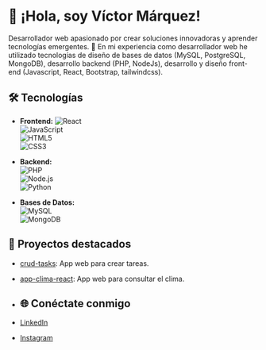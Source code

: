 # 👋 ¡Hola, soy Víctor Márquez!
Desarrollador web apasionado por crear soluciones innovadoras y aprender tecnologías emergentes. 🚀
En mi experiencia como desarrollador web he utilizado tecnologías de diseño de bases de datos (MySQL, PostgreSQL, MongoDB), desarrollo backend (PHP, NodeJs), desarrollo y diseño front-end (Javascript, React, Bootstrap, tailwindcss).

## 🛠️ Tecnologías

- **Frontend:** 
  ![React](https://img.shields.io/badge/React-61DAFB?logo=react&logoColor=white&style=flat-square)  
  ![JavaScript](https://img.shields.io/badge/JavaScript-323330?logo=javascript&logoColor=white&style=flat-square)  
  ![HTML5](https://img.shields.io/badge/HTML5-E34F26?logo=html5&logoColor=white&style=flat-square)  
  ![CSS3](https://img.shields.io/badge/CSS3-1572B6?logo=css3&logoColor=white&style=flat-square)

- **Backend:**  
  ![PHP](https://img.shields.io/badge/PHP-777BB4?logo=php&logoColor=white&style=flat-square)  
  ![Node.js](https://img.shields.io/badge/Node.js-339933?logo=node.js&logoColor=white&style=flat-square)  
  ![Python](https://img.shields.io/badge/Python-3776AB?logo=python&logoColor=white&style=flat-square)

- **Bases de Datos:**  
  ![MySQL](https://img.shields.io/badge/MySQL-00000F?logo=mysql&logoColor=white&style=flat-square)  
  ![MongoDB](https://img.shields.io/badge/MongoDB-4EA94B?logo=mongodb&logoColor=white&style=flat-square)

## 🌟 Proyectos destacados
- [crud-tasks](https://github.com/vamf2805/crud-tasks): App web para crear tareas.  
- [app-clima-react]([https://github.com/vamf2805/matrix](https://github.com/vamf2805/app-clima-react)): App web para consultar el clima.

- ## 🌐 Conéctate conmigo
- [LinkedIn](https://linkedin.com/in/vamf2805)
- [Instagram](https://instagram.com/victoramf28)

